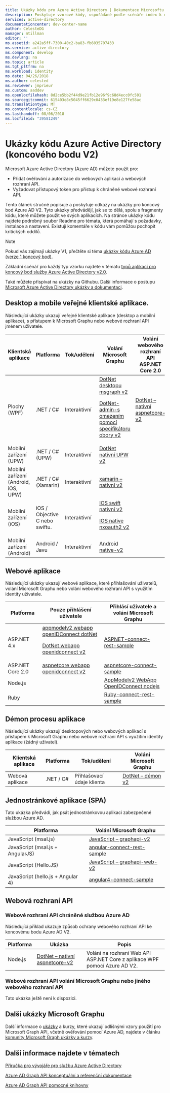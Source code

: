 ```yaml
---
title: Ukázky kódu pro Azure Active Directory | Dokumentace Microsoftu
description: Poskytuje vzorové kódy, uspořádané podle scénáře index k dispozici Azure Active Directory (koncového bodu V2).
services: active-directory
documentationcenter: dev-center-name
author: CelesteDG
manager: mtillman
editor: ''
ms.assetid: a242a5ff-7300-40c2-ba83-fb6035707433
ms.service: active-directory
ms.component: develop
ms.devlang: na
ms.topic: article
ms.tgt_pltfrm: na
ms.workload: identity
ms.date: 04/26/2018
ms.author: celested
ms.reviewer: jmprieur
ms.custom: aaddev
ms.openlocfilehash: 8d2ce5bb2f44d9e21fb12e96f9c68d4ecc0fc501
ms.sourcegitcommit: 615403e8c5045ff6629c0433ef19e8e127fe58ac
ms.translationtype: MT
ms.contentlocale: cs-CZ
ms.lasthandoff: 08/06/2018
ms.locfileid: "39581249"
---
```

# <a name="azure-active-directory-code-samples-v2-endpoint"></a>Ukázky kódu Azure Active Directory (koncového bodu V2)

Microsoft Azure Active Directory (Azure AD) můžete použít pro:

- Přidat ověřování a autorizace do webových aplikací a webových rozhraní API.
- Vyžadovat přístupový token pro přístup k chráněné webové rozhraní API.

Tento článek stručně popisuje a poskytuje odkazy na ukázky pro koncový bod Azure AD V2. Tyto ukázky předvádějí, jak se to dělá, spolu s fragmenty kódu, které můžete použít ve svých aplikacích. Na stránce ukázky kódu najdete podrobný soubor Readme pro témata, která pomáhají s požadavky, instalace a nastavení. Existují komentáře v kódu vám pomůžou pochopit kritických oddílů.

> [!NOTE]
> Pokud vás zajímají ukázky V1, přečtěte si téma [ukázky kódu Azure AD (verze 1 koncový bod)](sample-v1-code.md).

Základní scénář pro každý typ vzorku najdete v tématu [typů aplikací pro koncový bod služby Azure Active Directory v2.0](active-directory-v2-flows.md).

Také můžete přispívat na ukázky na Githubu. Další informace o postupu [Microsoft Azure Active Directory ukázky a dokumentaci](https://github.com/Azure-Samples?page=3&query=active-directory).

## <a name="desktop-and-mobile-public-client-apps"></a>Desktop a mobile veřejné klientské aplikace.

Následující ukázky ukazují veřejné klientské aplikace (desktop a mobilní aplikace), s přístupem k Microsoft Graphu nebo webové rozhraní API jménem uživatele.

Klientská aplikace | Platforma | Tok/udělení | Volání Microsoft Graphu | Volání webového rozhraní API ASP.NET Core 2.0
------------------ | -------- | ---------- | -------------------- | -------------------------
Plochy (WPF)      | .NET / C#  | Interaktivní | [DotNet desktopu msgraph v2](http://github.com/azure-samples/active-directory-dotnet-desktop-msgraph-v2) <p/> [DotNet-admin-s omezením pomocí specifikátoru obory v2](https://github.com/azure-samples/active-directory-dotnet-admin-restricted-scopes-v2) | [DotNet – nativní aspnetcore-v2](https://GitHub.com/azure-samples/active-directory-dotnet-native-aspnetcore-v2)
Mobilní zařízení (UPW)   | .NET / C# (UPW) | Interaktivní | [DotNet nativní UPW v2](https://github.com/azure-samples/active-directory-dotnet-native-uwp-v2) |
Mobilní zařízení (Android, iOS, UPW)   | .NET / C# (Xamarin) | Interaktivní | [xamarin – nativní v2](https://Github.com/azure-samples/active-directory-xamarin-native-v2) |
Mobilní zařízení (iOS)       | iOS / Objective C nebo swiftu. | Interaktivní | [IOS swift nativní v2](https://github.com/azure-samples/active-directory-ios-swift-native-v2) <p/> [IOS native nxoauth2 v2](https://github.com/azure-samples/active-directory-ios-native-nxoauth2-v2) |
Mobilní zařízení (Android)   | Android / Javu | Interaktivní |   [Android native-v2](https://github.com/azure-samples/active-directory-android-native-v2 ) |

## <a name="web-applications"></a>Webové aplikace

Následující ukázky ukazují webové aplikace, které přihlašování uživatelů, volání Microsoft Graphu nebo volání webového rozhraní API s využitím identity uživatele.

 Platforma | Pouze přihlášení uživatele | Přihlásí uživatele a volání Microsoft Graphu 
 -------- | ------------------- | --------------------------------- 
ASP.NET 4.x | [appmodelv2 webapp openIDConnect dotNet](https://GitHub.com/AzureAdQuickstarts/AppModelv2-WebApp-OpenIDConnect-DotNet) <p/> [DotNet webapp openidconnect v2](https://GitHub.com/azure-samples/active-directory-dotnet-webapp-openidconnect-v2)  |              [ASPNET-connect-rest-sample](https://github.com/microsoftgraph/aspnet-connect-rest-sample)   
ASP.NET Core 2.0 | [aspnetcore webapp openidconnect v2](https://github.com/Azure-Samples/active-directory-aspnetcore-webapp-openidconnect-v2) |              [aspnetcore-connect-sample](https://github.com/microsoftgraph/aspnetcore-connect-sample)   
Node.js      |                   | [AppModelv2 WebApp OpenIDConnect nodejs](https://github.com/azureadquickstarts/appmodelv2-webapp-openidconnect-nodejs)     
Ruby      |                   | [Ruby-connect-rest-sample](https://github.com/microsoftgraph/ruby-connect-rest-sample)     

## <a name="daemon-applications"></a>Démon procesu aplikace

Následující ukázky ukazují desktopových nebo webových aplikací s přístupem k Microsoft Graphu nebo webové rozhraní API s využitím identity aplikace (žádný uživatel).

Klientská aplikace | Platforma | Tok/udělení | Volání Microsoft Graphu 
------------------ | -------- | ---------- | -------------------- 
Webová aplikace | .NET / C#  | Přihlašovací údaje klienta | [DotNet – démon v2](https://github.com/azure-samples/active-directory-dotnet-daemon-v2) 

## <a name="single-page-applications-spa"></a>Jednostránkové aplikace (SPA)

Tato ukázka předvádí, jak psát jednostránkovou aplikaci zabezpečené službou Azure AD.

 Platforma |  Volání Microsoft Graphu 
 -------- |  --------------------- 
JavaScript (msal.js)  | [JavaScript – graphapi-v2](https://github.com/azure-samples/active-directory-javascript-graphapi-v2) 
JavaScript (msal.js + AngularJS) | [angular-connect-rest-sample](https://github.com/microsoftgraph/angular-connect-rest-sample) 
JavaScript (Hello.JS)  | [JavaScript – graphapi-web-v2](https://github.com/azure-samples/active-directory-javascript-graphapi-web-v2) 
JavaScript (hello.js + Angular 4) | [angular4-connect-sample](https://github.com/microsoftgraph/angular4-connect-sample) 

## <a name="web-apis"></a>Webová rozhraní API

### <a name="web-api-protected-by-azure-ad"></a>Webové rozhraní API chráněné službou Azure AD

Následující příklad ukazuje způsob ochrany webového rozhraní API ke koncovému bodu Azure AD V2.

Platforma | Ukázka | Popis
 -------- | ------------------- | ---------------------
Node.js | [DotNet – nativní aspnetcore-v2](https://GitHub.com/azure-samples/active-directory-dotnet-native-aspnetcore-v2) | Volání na rozhraní Web API ASP.NET Core z aplikace WPF pomocí Azure AD V2.

### <a name="web-api-calling-microsoft-graph-or-another-web-api"></a>Webové rozhraní API volání Microsoft Graphu nebo jiného webového rozhraní API

Tato ukázka ještě není k dispozici.

## <a name="other-microsoft-graph-samples"></a>Další ukázky Microsoft Graphu

Další informace o [ukázky](https://github.com/microsoftgraph/msgraph-community-samples/tree/master/samples#aspnet) a kurzy, které ukazují odlišnými vzory použití pro Microsoft Graph API, včetně ověřování pomocí Azure AD, najdete v článku [komunity Microsoft Graph ukázky a kurzy](https://github.com/microsoftgraph/msgraph-community-samples).

## <a name="see-also"></a>Další informace najdete v tématech

[Příručka pro vývojáře pro službu Azure Active Directory](azure-ad-developers-guide.md)

[Azure AD Graph API konceptuální a referenční dokumentace](https://msdn.microsoft.com/library/azure/hh974476.aspx)

[Azure AD Graph API pomocné knihovny](https://www.nuget.org/packages/Microsoft.Azure.ActiveDirectory.GraphClient)
